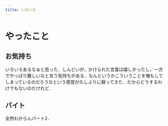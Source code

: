 ```yaml
---
title: いろいろ
---
```


# やったこと

## お気持ち

いろいろあるなぁと思った．しんどいが，かけられた言葉は嬉しかったし，一方でやっぱり難しいなと言う気持ちがある．なんというかこういうことを俺もしてしまっているのだろうなという感覚が久しぶりに蘇ってきた．だからどうするわけでもないのだけれど．

## バイト

全然わからんパート2．
